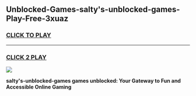 
## Unblocked-Games-salty's-unblocked-games-Play-Free-3xuaz
<h3>
<a href="https://premium76.site?title=salty's-unblocked-games&ref=21A">CLICK TO PLAY</a></h3>
<hr>

<h3>
<a href="https://premium76.site?title=salty's-unblocked-games&ref=21A">CLICK 2 PLAY</a>
  
</h3>

<a href="https://premium76.site?title=salty's-unblocked-games&ref=21A"><img src="https://clearcache.store/games.png"></a>


**salty's-unblocked-games games unblocked: Your Gateway to Fun and Accessible Online Gaming**
